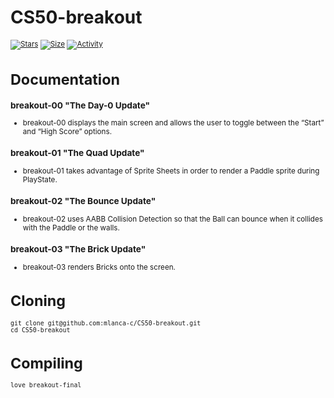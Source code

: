 # CS50-breakout

 <small description of project>

 [![Stars](https://img.shields.io/github/stars/mlanca-c/CS50-breakout?color=ffff00&label=Stars&logo=Stars&style=?style=flat)](https://github.com/mlanca-c/CS50-breakout)
 [![Size](https://img.shields.io/github/repo-size/mlanca-c/CS50-breakout?color=blue&label=Size&logo=Size&style=?style=flat)](https://github.com/mlanca-c/CS50-breakout)
 [![Activity](https://img.shields.io/github/last-commit/mlanca-c/CS50-breakout?color=red&label=Last%20Commit&style=flat)](https://github.com/mlanca-c/CS50-breakout)
 
# Documentation

### breakout-00 "The Day-0 Update"
 * breakout-00 displays the main screen and allows the user to toggle between the “Start” and “High Score” options.

### breakout-01 "The Quad Update"
 * breakout-01 takes advantage of Sprite Sheets in order to render a Paddle sprite during PlayState.

### breakout-02 "The Bounce Update"
 * breakout-02 uses AABB Collision Detection so that the Ball can bounce when it collides with the Paddle or the walls.

### breakout-03 "The Brick Update"
 * breakout-03 renders Bricks onto the screen.

# Cloning

 ```
 git clone git@github.com:mlanca-c/CS50-breakout.git
 cd CS50-breakout
 ```
 
# Compiling
 
 ```
 love breakout-final
 ```
